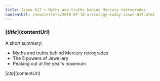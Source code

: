 ```yaml
---
title: Issue 017 • Myths and truths behind Mercury retrogrades
contentUrl: /newsletters/2019-07-16-astrology-today-issue-017.html
---
```


### [$title]($contentUrl)

A short summary:

* Myths and truths behind Mercury retrogrades
* The 5 powers of Jewellery
* Peaking out at the year’s maximum

[$cta]($contentUrl)